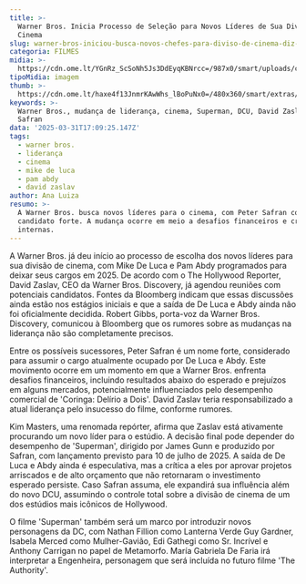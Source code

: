 ```yaml
---
title: >-
  Warner Bros. Inicia Processo de Seleção para Novos Líderes de Sua Divisão de
  Cinema
slug: warner-bros-iniciou-busca-novos-chefes-para-diviso-de-cinema-diz-site
categoria: FILMES
midia: >-
  https://cdn.ome.lt/YGnRz_ScSoNh5Js3DdEyqKBNrcc=/987x0/smart/uploads/conteudo/fotos/OMELETE_CAPA_-_2025-03-31T140312.543.png
tipoMidia: imagem
thumb: >-
  https://cdn.ome.lt/haxe4f13JnmrKAwWhs_lBoPuNx0=/480x360/smart/extras/conteudos/omelete_THUMB_-_2025-03-31T140255.187.png
keywords: >-
  Warner Bros., mudança de liderança, cinema, Superman, DCU, David Zaslav, Peter
  Safran
data: '2025-03-31T17:09:25.147Z'
tags:
  - warner bros.
  - liderança
  - cinema
  - mike de luca
  - pam abdy
  - david zaslav
author: Ana Luiza
resumo: >-
  A Warner Bros. busca novos líderes para o cinema, com Peter Safran como
  candidato forte. A mudança ocorre em meio a desafios financeiros e críticas
  internas.
---
```


A Warner Bros. já deu início ao processo de escolha dos novos líderes para sua divisão de cinema, com Mike De Luca e Pam Abdy programados para deixar seus cargos em 2025. De acordo com o The Hollywood Reporter, David Zaslav, CEO da Warner Bros. Discovery, já agendou reuniões com potenciais candidatos. Fontes da Bloomberg indicam que essas discussões ainda estão nos estágios iniciais e que a saída de De Luca e Abdy ainda não foi oficialmente decidida. Robert Gibbs, porta-voz da Warner Bros. Discovery, comunicou à Bloomberg que os rumores sobre as mudanças na liderança não são completamente precisos.

Entre os possíveis sucessores, Peter Safran é um nome forte, considerado para assumir o cargo atualmente ocupado por De Luca e Abdy. Este movimento ocorre em um momento em que a Warner Bros. enfrenta desafios financeiros, incluindo resultados abaixo do esperado e prejuízos em alguns mercados, potencialmente influenciados pelo desempenho comercial de 'Coringa: Delírio a Dois'. David Zaslav teria responsabilizado a atual liderança pelo insucesso do filme, conforme rumores.

Kim Masters, uma renomada repórter, afirma que Zaslav está ativamente procurando um novo líder para o estúdio. A decisão final pode depender do desempenho de 'Superman', dirigido por James Gunn e produzido por Safran, com lançamento previsto para 10 de julho de 2025. A saída de De Luca e Abdy ainda é especulativa, mas a crítica a eles por aprovar projetos arriscados e de alto orçamento que não retornaram o investimento esperado persiste. Caso Safran assuma, ele expandirá sua influência além do novo DCU, assumindo o controle total sobre a divisão de cinema de um dos estúdios mais icônicos de Hollywood.

O filme 'Superman' também será um marco por introduzir novos personagens da DC, com Nathan Fillion como Lanterna Verde Guy Gardner, Isabela Merced como Mulher-Gavião, Edi Gathegi como Sr. Incrível e Anthony Carrigan no papel de Metamorfo. María Gabriela De Faria irá interpretar a Engenheira, personagem que será incluída no futuro filme 'The Authority'.
